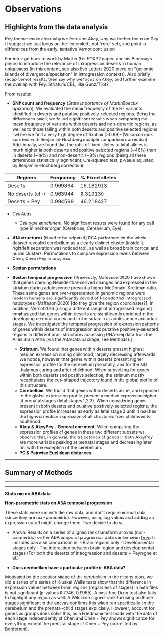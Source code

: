 # Observations
## Highlights from the data analysis
Key for me: make clear why we focus on Akey, why we further focus on Pey (I suggest we just focus on the 'extended', not 'core' set), and point to differences from the early, tentative Vernot conclusion

For intro: go back to work by Martin (his FOXP2 paper, and his Bioessays piece) to introduce the relevance of introgression deserts fo human uniqueness (in this content, see also Evo Letters 2020 piece on "genomic islands of divergence/speciation" in introgression contexts). Also briefly recap Vernot results, then say why we focus on Akey, and further examine the overlap with Pey. Striatum/CBL, like Gunz/Tilot?

From results:

- **SNP count and frequency** (*State importance of MartinBoeckx approach*). We evaluated the mean frequency of the HF variants identified in deserts and putative positively-selected regions. Being the differences small, we found significant results when comparing the mean frequency of variants within deserts and non-desertic regions, as well as to those falling within both deserts and positive selected regions -where we find a very high degree of fixation (>0.99)- (Wilcoxon rank sum test with Benjamini-Hochberg multiple comparison correction). Additionally, we found that the ratio of fixed alleles to total alleles is much higher in both deserts and positive selected regions (~46%) than in deserts (~16%) and non-desertic (~8%) regions (being all these differences statistically significant; Chi-squared test, p-value adjusted by Benjamini-Hochberg correction).

| Regions  | Frequency | % Fixed alleles |
| ------------- | ------------- | ------------- |
| Deserts  | 0.969864  |  16.182913  |
| No deserts (chr)  | 0.963944  | 8.319130  |
| Deserts + Pey  | 0.994599  | 46.218487  |


- *Cell Atlas* 
	+ *Cell type enrichment*. No significant results were found for any cell type in neither organ (Cerebrum, Cerebellum, Eye).

- **414 structures** [Need to be udpated] PCA performed on the whole dataset revealed cerebellum as a clearly distinct cluster (inside it, right/left separation was noticed too), as well as broad brain cortical and nuclei clusters. Permutations to compare expression levels between Chen, Chen+Pey in progress.


- **Sestan permutations**

- **Sestan temporal progression**  [Previously, Mafessoni2020 have shown that genes carrying Neanderthal-derived changes and expressed in the striatum during adolescence present a higher McDonald-Kreitman ratio. These same genes are over-represented in genomic regions were modern humans are significantly devoid of Neanderthal introgressed haplotypes (Maffesoni2020) [do they give the region coordinates?]. In addition, Vernot2016 [using a different range of introgressed regions] emphasized that genes within deserts are significantly enriched in the developing cerebral cortex and in the striatum at adolescence and adult stages. We investigated the temporal progression of expression patterns of genes within deserts of introgression and putative positively-selected regions in different brain structures accessing RNA-seq data from the Allen Brain Atlas (via the ABAData package; see Methods).] 
  + **Striatum**. We found that genes within deserts present highest median expression during childhood, largely decreasing afterwards. We notice, however, that genes within deserts present higher expression profile for the cerebellum prenatally, and for the MD thalamus during and after childhood. When subsetting for genes within both deserts and positive selection, the striatum mostly recapitulates the cup-shaped trajectory found in the global profile of this structure.
  + **Cerebellum**. We found that genes within deserts alone, and opposed to the global expression profile, present a median expression higher at prenatal stages (fetal stages 1,2,3). When considering genes present in both deserts and putative positively-selected regions, the expression profile increases as early as fetal stage 3 until it reaches the highest median expression of all structures from childhood to adulthood. 
  + **Akey & AkeyPey - General comment**. When comparing the expression profiles of genes in these two different subsets we observe that, in general, the trajectories of genes in both AkeyPey are more variable peaking at prenatal stages and decreasing later on, with the exception of the cerebellum. 
  + **PC & Pairwise Euclidean distances**.


---
Summary of Methods
---


---
---
**Stats run on ABA data** 

**Non-parametric stats on ABA temporal progression**

These stats were run with the raw data, and don't require normal data (since they are non-parametric). However, using log values and adding an expression cutoff might change them if we decide to do so.
	
  + Anova: Results on a series of aligned rank transform anovas (non-parametric) on the ABA temporal progression data can be seen [here](https://github.com/jjaa-mp/raul_tesina/tree/master/0.code/R_scripts/output/anova). It includes pairwise comparison in:
		- Brain regions only
		- Developmental stages only
		- The interaction between brain region and developmental stages
	(For both the deserts of introgression and deserts + Peyrégne et al.)

- **Does cerebellum have a particular profile in ABA data?**

Motivated by the peculiar shape of the cerebellum in the means plots, we did a series of a series of Kruskal Wallis tests show that the difference in expression values between brain regions (regardless of stages) in both files is not significant (p-values 0.7746, 0.9965). A post-hoc Dunn test also fails to highlight any region as well. A Wilcoxon signed-rank focusing on those stages significant in the anovas confirms this when ran specifically on the cerebellum and the prenatal-child stages explicitely. However, account for genes as groups does solve this, as a Friedmann test made with the data of each stage independently of Chen and Chen + Pey shows significance for everything except the prenatal stage of Chen + Pey (corrected by Bonferroni). 

